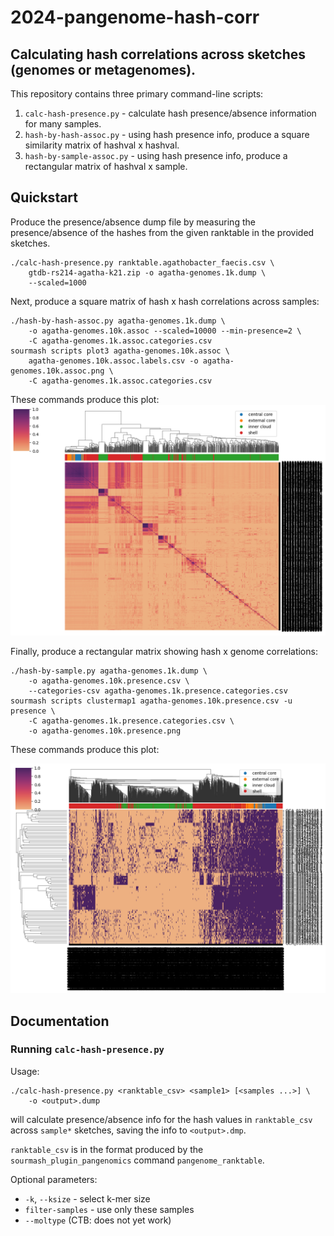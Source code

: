 # 2024-pangenome-hash-corr

## Calculating hash correlations across sketches (genomes or metagenomes).

This repository contains three primary command-line scripts:

1. `calc-hash-presence.py` - calculate hash presence/absence information for many samples.
2. `hash-by-hash-assoc.py` - using hash presence info, produce a square similarity matrix of hashval x hashval.
3. `hash-by-sample-assoc.py` - using hash presence info, produce a rectangular matrix of hashval x sample.

## Quickstart

Produce the presence/absence dump file by measuring the
presence/absence of the hashes from the given ranktable in the
provided sketches.

```
./calc-hash-presence.py ranktable.agathobacter_faecis.csv \
    gtdb-rs214-agatha-k21.zip -o agatha-genomes.1k.dump \
    --scaled=1000
```

Next, produce a square matrix of hash x hash correlations across samples:
```
./hash-by-hash-assoc.py agatha-genomes.1k.dump \
    -o agatha-genomes.10k.assoc --scaled=10000 --min-presence=2 \
    -C agatha-genomes.1k.assoc.categories.csv
sourmash scripts plot3 agatha-genomes.10k.assoc \
    agatha-genomes.10k.assoc.labels.csv -o agatha-genomes.10k.assoc.png \
    -C agatha-genomes.1k.assoc.categories.csv
```

These commands produce this plot:
![](example_output/agatha-genomes.10k.assoc.png)


Finally, produce a rectangular matrix showing hash x genome correlations:
```
./hash-by-sample.py agatha-genomes.1k.dump \
    -o agatha-genomes.10k.presence.csv \
    --categories-csv agatha-genomes.1k.presence.categories.csv
sourmash scripts clustermap1 agatha-genomes.10k.presence.csv -u presence \
    -C agatha-genomes.1k.presence.categories.csv \
    -o agatha-genomes.10k.presence.png
```

These commands produce this plot:

![](example_output/agatha-genomes.10k.presence.png)

## Documentation

### Running `calc-hash-presence.py`

Usage: 
```
./calc-hash-presence.py <ranktable_csv> <sample1> [<samples ...>] \
    -o <output>.dump
```
will calculate presence/absence info for the hash values in
`ranktable_csv` across `sample*` sketches, saving the info to
`<output>.dmp`.

`ranktable_csv` is in the format produced by the
`sourmash_plugin_pangenomics` command `pangenome_ranktable`.

Optional parameters:

* `-k`, `--ksize` - select k-mer size
* `filter-samples` - use only these samples
* `--moltype` (CTB: does not yet work)

